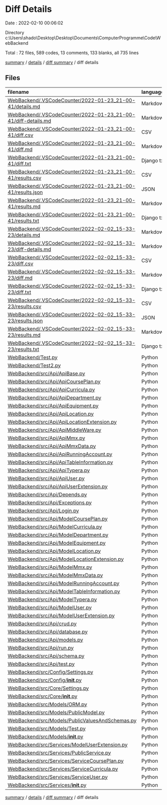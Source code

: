 # Diff Details

Date : 2022-02-10 00:06:02

Directory c:\Users\shado\Desktop\Desktop\Documents\ComputerProgramme\Code\WebBackend

Total : 72 files,  589 codes, 13 comments, 133 blanks, all 735 lines

[summary](results.md) / [details](details.md) / [diff summary](diff.md) / diff details

## Files
| filename | language | code | comment | blank | total |
| :--- | :--- | ---: | ---: | ---: | ---: |
| [WebBackend/.VSCodeCounter/2022-01-23_21-00-41/details.md](/WebBackend/.VSCodeCounter/2022-01-23_21-00-41/details.md) | Markdown | -61 | 0 | -6 | -67 |
| [WebBackend/.VSCodeCounter/2022-01-23_21-00-41/diff-details.md](/WebBackend/.VSCodeCounter/2022-01-23_21-00-41/diff-details.md) | Markdown | -258 | 0 | -6 | -264 |
| [WebBackend/.VSCodeCounter/2022-01-23_21-00-41/diff.csv](/WebBackend/.VSCodeCounter/2022-01-23_21-00-41/diff.csv) | CSV | -251 | 0 | 0 | -251 |
| [WebBackend/.VSCodeCounter/2022-01-23_21-00-41/diff.md](/WebBackend/.VSCodeCounter/2022-01-23_21-00-41/diff.md) | Markdown | -39 | 0 | -7 | -46 |
| [WebBackend/.VSCodeCounter/2022-01-23_21-00-41/diff.txt](/WebBackend/.VSCodeCounter/2022-01-23_21-00-41/diff.txt) | Django txt | -295 | 0 | -3 | -298 |
| [WebBackend/.VSCodeCounter/2022-01-23_21-00-41/results.csv](/WebBackend/.VSCodeCounter/2022-01-23_21-00-41/results.csv) | CSV | -54 | 0 | 0 | -54 |
| [WebBackend/.VSCodeCounter/2022-01-23_21-00-41/results.json](/WebBackend/.VSCodeCounter/2022-01-23_21-00-41/results.json) | JSON | -1 | 0 | 0 | -1 |
| [WebBackend/.VSCodeCounter/2022-01-23_21-00-41/results.md](/WebBackend/.VSCodeCounter/2022-01-23_21-00-41/results.md) | Markdown | -32 | 0 | -7 | -39 |
| [WebBackend/.VSCodeCounter/2022-01-23_21-00-41/results.txt](/WebBackend/.VSCodeCounter/2022-01-23_21-00-41/results.txt) | Django txt | -91 | 0 | -3 | -94 |
| [WebBackend/.VSCodeCounter/2022-02-02_15-33-23/details.md](/WebBackend/.VSCodeCounter/2022-02-02_15-33-23/details.md) | Markdown | 128 | 0 | 6 | 134 |
| [WebBackend/.VSCodeCounter/2022-02-02_15-33-23/diff-details.md](/WebBackend/.VSCodeCounter/2022-02-02_15-33-23/diff-details.md) | Markdown | 67 | 0 | 6 | 73 |
| [WebBackend/.VSCodeCounter/2022-02-02_15-33-23/diff.csv](/WebBackend/.VSCodeCounter/2022-02-02_15-33-23/diff.csv) | CSV | 60 | 0 | 0 | 60 |
| [WebBackend/.VSCodeCounter/2022-02-02_15-33-23/diff.md](/WebBackend/.VSCodeCounter/2022-02-02_15-33-23/diff.md) | Markdown | 25 | 0 | 7 | 32 |
| [WebBackend/.VSCodeCounter/2022-02-02_15-33-23/diff.txt](/WebBackend/.VSCodeCounter/2022-02-02_15-33-23/diff.txt) | Django txt | 90 | 0 | 3 | 93 |
| [WebBackend/.VSCodeCounter/2022-02-02_15-33-23/results.csv](/WebBackend/.VSCodeCounter/2022-02-02_15-33-23/results.csv) | CSV | 121 | 0 | 0 | 121 |
| [WebBackend/.VSCodeCounter/2022-02-02_15-33-23/results.json](/WebBackend/.VSCodeCounter/2022-02-02_15-33-23/results.json) | JSON | 1 | 0 | 0 | 1 |
| [WebBackend/.VSCodeCounter/2022-02-02_15-33-23/results.md](/WebBackend/.VSCodeCounter/2022-02-02_15-33-23/results.md) | Markdown | 38 | 0 | 7 | 45 |
| [WebBackend/.VSCodeCounter/2022-02-02_15-33-23/results.txt](/WebBackend/.VSCodeCounter/2022-02-02_15-33-23/results.txt) | Django txt | 164 | 0 | 3 | 167 |
| [WebBackend/Test.py](/WebBackend/Test.py) | Python | 11 | 0 | 4 | 15 |
| [WebBackend/Test2.py](/WebBackend/Test2.py) | Python | 2 | 11 | 1 | 14 |
| [WebBackend/src/Api/ApiBase.py](/WebBackend/src/Api/ApiBase.py) | Python | 48 | 11 | 7 | 66 |
| [WebBackend/src/Api/ApiCoursePlan.py](/WebBackend/src/Api/ApiCoursePlan.py) | Python | 67 | 11 | 13 | 91 |
| [WebBackend/src/Api/ApiCurricula.py](/WebBackend/src/Api/ApiCurricula.py) | Python | 66 | 11 | 13 | 90 |
| [WebBackend/src/Api/ApiDepartment.py](/WebBackend/src/Api/ApiDepartment.py) | Python | 67 | 11 | 13 | 91 |
| [WebBackend/src/Api/ApiEquipment.py](/WebBackend/src/Api/ApiEquipment.py) | Python | 67 | 11 | 13 | 91 |
| [WebBackend/src/Api/ApiLocation.py](/WebBackend/src/Api/ApiLocation.py) | Python | 67 | 11 | 13 | 91 |
| [WebBackend/src/Api/ApiLocationExtension.py](/WebBackend/src/Api/ApiLocationExtension.py) | Python | 67 | 11 | 13 | 91 |
| [WebBackend/src/Api/ApiMiddleWare.py](/WebBackend/src/Api/ApiMiddleWare.py) | Python | 0 | 11 | 1 | 12 |
| [WebBackend/src/Api/ApiMmx.py](/WebBackend/src/Api/ApiMmx.py) | Python | 67 | 11 | 13 | 91 |
| [WebBackend/src/Api/ApiMmxData.py](/WebBackend/src/Api/ApiMmxData.py) | Python | 67 | 11 | 13 | 91 |
| [WebBackend/src/Api/ApiRunningAccount.py](/WebBackend/src/Api/ApiRunningAccount.py) | Python | 67 | 11 | 13 | 91 |
| [WebBackend/src/Api/ApiTableInformation.py](/WebBackend/src/Api/ApiTableInformation.py) | Python | 0 | 11 | 1 | 12 |
| [WebBackend/src/Api/ApiTypera.py](/WebBackend/src/Api/ApiTypera.py) | Python | 67 | 11 | 13 | 91 |
| [WebBackend/src/Api/ApiUser.py](/WebBackend/src/Api/ApiUser.py) | Python | 67 | 11 | 13 | 91 |
| [WebBackend/src/Api/ApiUserExtension.py](/WebBackend/src/Api/ApiUserExtension.py) | Python | 67 | 11 | 13 | 91 |
| [WebBackend/src/Api/Depends.py](/WebBackend/src/Api/Depends.py) | Python | 81 | 11 | 17 | 109 |
| [WebBackend/src/Api/Exceptions.py](/WebBackend/src/Api/Exceptions.py) | Python | 25 | 11 | 7 | 43 |
| [WebBackend/src/Api/Login.py](/WebBackend/src/Api/Login.py) | Python | 20 | 11 | 7 | 38 |
| [WebBackend/src/Api/ModelCoursePlan.py](/WebBackend/src/Api/ModelCoursePlan.py) | Python | 0 | -11 | -1 | -12 |
| [WebBackend/src/Api/ModelCurricula.py](/WebBackend/src/Api/ModelCurricula.py) | Python | 0 | -11 | -1 | -12 |
| [WebBackend/src/Api/ModelDepartment.py](/WebBackend/src/Api/ModelDepartment.py) | Python | 0 | -11 | -1 | -12 |
| [WebBackend/src/Api/ModelEquipment.py](/WebBackend/src/Api/ModelEquipment.py) | Python | 0 | -11 | -1 | -12 |
| [WebBackend/src/Api/ModelLocation.py](/WebBackend/src/Api/ModelLocation.py) | Python | 0 | -11 | -1 | -12 |
| [WebBackend/src/Api/ModelLocationExtension.py](/WebBackend/src/Api/ModelLocationExtension.py) | Python | 0 | -11 | -1 | -12 |
| [WebBackend/src/Api/ModelMmx.py](/WebBackend/src/Api/ModelMmx.py) | Python | 0 | -11 | -1 | -12 |
| [WebBackend/src/Api/ModelMmxData.py](/WebBackend/src/Api/ModelMmxData.py) | Python | 0 | -11 | -1 | -12 |
| [WebBackend/src/Api/ModelRunningAccount.py](/WebBackend/src/Api/ModelRunningAccount.py) | Python | 0 | -11 | -1 | -12 |
| [WebBackend/src/Api/ModelTableInformation.py](/WebBackend/src/Api/ModelTableInformation.py) | Python | 0 | -11 | -1 | -12 |
| [WebBackend/src/Api/ModelTypera.py](/WebBackend/src/Api/ModelTypera.py) | Python | 0 | -11 | -1 | -12 |
| [WebBackend/src/Api/ModelUser.py](/WebBackend/src/Api/ModelUser.py) | Python | 0 | -11 | -1 | -12 |
| [WebBackend/src/Api/ModelUserExtension.py](/WebBackend/src/Api/ModelUserExtension.py) | Python | 0 | -11 | -1 | -12 |
| [WebBackend/src/Api/crud.py](/WebBackend/src/Api/crud.py) | Python | -68 | -22 | -17 | -107 |
| [WebBackend/src/Api/database.py](/WebBackend/src/Api/database.py) | Python | -7 | 0 | -4 | -11 |
| [WebBackend/src/Api/models.py](/WebBackend/src/Api/models.py) | Python | -6 | 0 | -2 | -8 |
| [WebBackend/src/Api/run.py](/WebBackend/src/Api/run.py) | Python | -69 | -12 | -18 | -99 |
| [WebBackend/src/Api/schema.py](/WebBackend/src/Api/schema.py) | Python | -14 | 0 | -7 | -21 |
| [WebBackend/src/Api/test.py](/WebBackend/src/Api/test.py) | Python | -12 | -12 | -8 | -32 |
| [WebBackend/src/Config/Settings.py](/WebBackend/src/Config/Settings.py) | Python | 84 | 13 | 12 | 109 |
| [WebBackend/src/Config/__init__.py](/WebBackend/src/Config/__init__.py) | Python | 1 | 12 | 1 | 14 |
| [WebBackend/src/Core/Settings.py](/WebBackend/src/Core/Settings.py) | Python | -16 | -13 | -10 | -39 |
| [WebBackend/src/Core/__init__.py](/WebBackend/src/Core/__init__.py) | Python | 0 | -12 | -1 | -13 |
| [WebBackend/src/Models/ORM.py](/WebBackend/src/Models/ORM.py) | Python | -2 | 0 | 0 | -2 |
| [WebBackend/src/Models/PublicModel.py](/WebBackend/src/Models/PublicModel.py) | Python | -3 | 0 | 0 | -3 |
| [WebBackend/src/Models/PublicValuesAndSchemas.py](/WebBackend/src/Models/PublicValuesAndSchemas.py) | Python | 15 | 0 | 1 | 16 |
| [WebBackend/src/Models/Test.py](/WebBackend/src/Models/Test.py) | Python | -25 | -12 | -9 | -46 |
| [WebBackend/src/Models/__init__.py](/WebBackend/src/Models/__init__.py) | Python | 1 | 0 | 0 | 1 |
| [WebBackend/src/Services/ModelUserExtension.py](/WebBackend/src/Services/ModelUserExtension.py) | Python | 0 | -11 | -1 | -12 |
| [WebBackend/src/Services/PublicService.py](/WebBackend/src/Services/PublicService.py) | Python | 12 | 0 | 2 | 14 |
| [WebBackend/src/Services/ServiceCoursePlan.py](/WebBackend/src/Services/ServiceCoursePlan.py) | Python | -2 | 0 | 0 | -2 |
| [WebBackend/src/Services/ServiceCurricula.py](/WebBackend/src/Services/ServiceCurricula.py) | Python | 50 | 16 | -1 | 65 |
| [WebBackend/src/Services/ServiceUser.py](/WebBackend/src/Services/ServiceUser.py) | Python | 45 | 0 | 7 | 52 |
| [WebBackend/src/Services/__init__.py](/WebBackend/src/Services/__init__.py) | Python | 3 | 0 | 0 | 3 |

[summary](results.md) / [details](details.md) / [diff summary](diff.md) / diff details